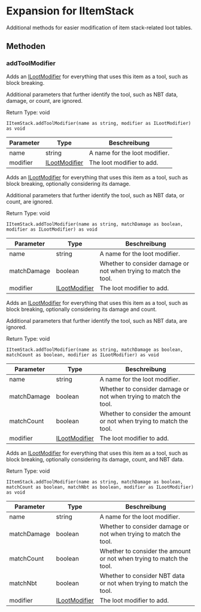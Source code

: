 # Expansion for IItemStack

Additional methods for easier modification of item stack-related loot tables.

## Methoden

### addToolModifier

Adds an [ILootModifier](/vanilla/api/loot/modifiers/ILootModifier) for everything that uses this item as a tool, such as block breaking.

 Additional parameters that further identify the tool, such as NBT data, damage, or count, are ignored.

Return Type: void

```zenscript
IItemStack.addToolModifier(name as string, modifier as ILootModifier) as void
```

| Parameter | Type                                                       | Beschreibung                  |
| --------- | ---------------------------------------------------------- | ----------------------------- |
| name      | string                                                     | A name for the loot modifier. |
| modifier  | [ILootModifier](/vanilla/api/loot/modifiers/ILootModifier) | The loot modifier to add.     |


Adds an [ILootModifier](/vanilla/api/loot/modifiers/ILootModifier) for everything that uses this item as a tool, such as block breaking, optionally considering its damage.

 Additional parameters that further identify the tool, such as NBT data, or count, are ignored.

Return Type: void

```zenscript
IItemStack.addToolModifier(name as string, matchDamage as boolean, modifier as ILootModifier) as void
```

| Parameter   | Type                                                       | Beschreibung                                                     |
| ----------- | ---------------------------------------------------------- | ---------------------------------------------------------------- |
| name        | string                                                     | A name for the loot modifier.                                    |
| matchDamage | boolean                                                    | Whether to consider damage or not when trying to match the tool. |
| modifier    | [ILootModifier](/vanilla/api/loot/modifiers/ILootModifier) | The loot modifier to add.                                        |


Adds an [ILootModifier](/vanilla/api/loot/modifiers/ILootModifier) for everything that uses this item as a tool, such as block breaking, optionally considering its damage and count.

 Additional parameters that further identify the tool, such as NBT data, are ignored.

Return Type: void

```zenscript
IItemStack.addToolModifier(name as string, matchDamage as boolean, matchCount as boolean, modifier as ILootModifier) as void
```

| Parameter   | Type                                                       | Beschreibung                                                         |
| ----------- | ---------------------------------------------------------- | -------------------------------------------------------------------- |
| name        | string                                                     | A name for the loot modifier.                                        |
| matchDamage | boolean                                                    | Whether to consider damage or not when trying to match the tool.     |
| matchCount  | boolean                                                    | Whether to consider the amount or not when trying to match the tool. |
| modifier    | [ILootModifier](/vanilla/api/loot/modifiers/ILootModifier) | The loot modifier to add.                                            |


Adds an [ILootModifier](/vanilla/api/loot/modifiers/ILootModifier) for everything that uses this item as a tool, such as block breaking, optionally considering its damage, count, and NBT data.

Return Type: void

```zenscript
IItemStack.addToolModifier(name as string, matchDamage as boolean, matchCount as boolean, matchNbt as boolean, modifier as ILootModifier) as void
```

| Parameter   | Type                                                       | Beschreibung                                                         |
| ----------- | ---------------------------------------------------------- | -------------------------------------------------------------------- |
| name        | string                                                     | A name for the loot modifier.                                        |
| matchDamage | boolean                                                    | Whether to consider damage or not when trying to match the tool.     |
| matchCount  | boolean                                                    | Whether to consider the amount or not when trying to match the tool. |
| matchNbt    | boolean                                                    | Whether to consider NBT data or not when trying to match the tool.   |
| modifier    | [ILootModifier](/vanilla/api/loot/modifiers/ILootModifier) | The loot modifier to add.                                            |



